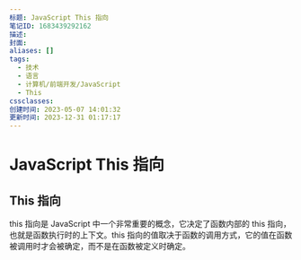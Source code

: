 ```yaml
---
标题: JavaScript This 指向
笔记ID: 1683439292162
描述: 
封面: 
aliases: []
tags:
  - 技术
  - 语言
  - 计算机/前端开发/JavaScript
  - This
cssclasses: 
创建时间: 2023-05-07 14:01:32
更新时间: 2023-12-31 01:17:17
---
```


# JavaScript This 指向

## This 指向

this 指向是 JavaScript 中一个非常重要的概念，它决定了函数内部的 this 指向，也就是函数执行时的上下文。this 指向的值取决于函数的调用方式，它的值在函数被调用时才会被确定，而不是在函数被定义时确定。
